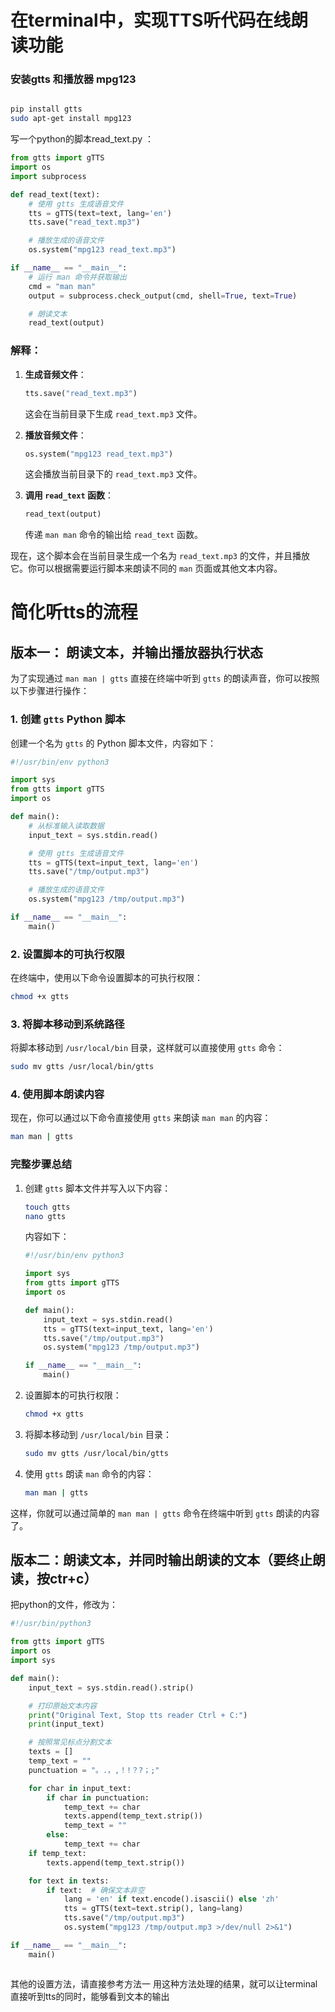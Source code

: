 # 在terminal中，实现TTS听代码在线朗读功能

### 安装gtts 和播放器 mpg123

```bash

pip install gtts
sudo apt-get install mpg123

```

写一个python的脚本read_text.py ：

```python
from gtts import gTTS
import os
import subprocess

def read_text(text):
    # 使用 gtts 生成语音文件
    tts = gTTS(text=text, lang='en')
    tts.save("read_text.mp3")

    # 播放生成的语音文件
    os.system("mpg123 read_text.mp3")

if __name__ == "__main__":
    # 运行 man 命令并获取输出
    cmd = "man man"
    output = subprocess.check_output(cmd, shell=True, text=True)

    # 朗读文本
    read_text(output)
```

### 解释：

1. **生成音频文件**：
   ```python
   tts.save("read_text.mp3")
   ```
   这会在当前目录下生成 `read_text.mp3` 文件。

2. **播放音频文件**：
   ```python
   os.system("mpg123 read_text.mp3")
   ```
   这会播放当前目录下的 `read_text.mp3` 文件。

3. **调用 `read_text` 函数**：
   ```python
   read_text(output)
   ```
   传递 `man man` 命令的输出给 `read_text` 函数。

现在，这个脚本会在当前目录生成一个名为 `read_text.mp3` 的文件，并且播放它。你可以根据需要运行脚本来朗读不同的 `man` 页面或其他文本内容。

# 简化听tts的流程


## 版本一： 朗读文本，并输出播放器执行状态

为了实现通过 `man man | gtts` 直接在终端中听到 `gtts` 的朗读声音，你可以按照以下步骤进行操作：

### 1. 创建 `gtts` Python 脚本

创建一个名为 `gtts` 的 Python 脚本文件，内容如下：

```python
#!/usr/bin/env python3

import sys
from gtts import gTTS
import os

def main():
    # 从标准输入读取数据
    input_text = sys.stdin.read()

    # 使用 gtts 生成语音文件
    tts = gTTS(text=input_text, lang='en')
    tts.save("/tmp/output.mp3")

    # 播放生成的语音文件
    os.system("mpg123 /tmp/output.mp3")

if __name__ == "__main__":
    main()
```

### 2. 设置脚本的可执行权限

在终端中，使用以下命令设置脚本的可执行权限：

```bash
chmod +x gtts
```

### 3. 将脚本移动到系统路径

将脚本移动到 `/usr/local/bin` 目录，这样就可以直接使用 `gtts` 命令：

```bash
sudo mv gtts /usr/local/bin/gtts
```

### 4. 使用脚本朗读内容

现在，你可以通过以下命令直接使用 `gtts` 来朗读 `man man` 的内容：

```bash
man man | gtts
```

### 完整步骤总结

1. 创建 `gtts` 脚本文件并写入以下内容：
   ```bash
   touch gtts
   nano gtts
   ```

   内容如下：
   ```python
   #!/usr/bin/env python3

   import sys
   from gtts import gTTS
   import os

   def main():
       input_text = sys.stdin.read()
       tts = gTTS(text=input_text, lang='en')
       tts.save("/tmp/output.mp3")
       os.system("mpg123 /tmp/output.mp3")

   if __name__ == "__main__":
       main()
   ```

2. 设置脚本的可执行权限：
   ```bash
   chmod +x gtts
   ```

3. 将脚本移动到 `/usr/local/bin` 目录：
   ```bash
   sudo mv gtts /usr/local/bin/gtts
   ```

4. 使用 `gtts` 朗读 `man` 命令的内容：
   ```bash
   man man | gtts
   ```

这样，你就可以通过简单的 `man man | gtts` 命令在终端中听到 `gtts` 朗读的内容了。

## 版本二：朗读文本，并同时输出朗读的文本（要终止朗读，按ctr+c）

把python的文件，修改为：

```python
#!/usr/bin/python3

from gtts import gTTS
import os
import sys

def main():
    input_text = sys.stdin.read().strip()

    # 打印原始文本内容
    print("Original Text, Stop tts reader Ctrl + C:")
    print(input_text)

    # 按照常见标点分割文本
    texts = []
    temp_text = ""
    punctuation = "。.，,！!？?；;"

    for char in input_text:
        if char in punctuation:
            temp_text += char
            texts.append(temp_text.strip())
            temp_text = ""
        else:
            temp_text += char
    if temp_text:
        texts.append(temp_text.strip())

    for text in texts:
        if text:  # 确保文本非空
            lang = 'en' if text.encode().isascii() else 'zh'
            tts = gTTS(text=text.strip(), lang=lang)
            tts.save("/tmp/output.mp3")
            os.system("mpg123 /tmp/output.mp3 >/dev/null 2>&1")

if __name__ == "__main__":
    main()



```
其他的设置方法，请直接参考方法一
用这种方法处理的结果，就可以让terminal直接听到tts的同时，能够看到文本的输出
